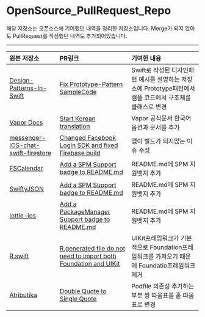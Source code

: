 # OpenSource_PullRequest_Repo
해당 저장소는 오픈소스에 기여했던 내역을 정리한 저장소입니다.
Merge가 되지 않아도 PullRequest를 작성했던 내역도 추가되어있습니다.

---

|원본 저장소|PR링크|기여한 내용|
|:---|:----|:---|
|[Design-Patterns-In-Swift](https://github.com/ochococo/Design-Patterns-In-Swift)|[Fix Prototype-Pattern SampleCode](https://github.com/ochococo/Design-Patterns-In-Swift/pull/109)|Swift로 작성된 디자인패턴 예시를 설명하는 저장소에 Prototype패턴에서 샘플 코드에서 구조체를 클래스로 변경|
|[Vapor Docs](https://github.com/vapor/docs)|[Start Korean translation](https://github.com/vapor/docs/pull/841)|Vapor 공식문서 한국어옵션과 문서를 추가|
|[messenger-iOS-chat-swift-firestore](https://github.com/instamobile/messenger-iOS-chat-swift-firestore)|[Changed Facebook Login SDK and fixed Firebase build](https://github.com/instamobile/messenger-iOS-chat-swift-firestore/pull/29)|앱이 빌드가 되지않는 이슈 수정|
|[FSCalendar](https://github.com/WenchaoD/FSCalendar)|[Add a SPM Support badge to README.md](https://github.com/WenchaoD/FSCalendar/pull/1377)|README.md에 SPM 지원뱃지 추가|
|[SwiftyJSON](https://github.com/SwiftyJSON/SwiftyJSON)|[Add a SPM Support badge to README.md](https://github.com/SwiftyJSON/SwiftyJSON/pull/1120)|README.md에 SPM 지원뱃지 추가|
|[lottie-ios](https://github.com/airbnb/lottie-ios)|[Add a PackageManager Support badge to README.md](https://github.com/airbnb/lottie-ios/pull/1662)|README.md에 SPM 지원뱃지 추가|
|[R.swift](https://github.com/mac-cain13/R.swift)|[R.generated file do not need to import both Foundation and UIKit](https://github.com/mac-cain13/R.swift/pull/767)|UIKit프레임워크가 기본적으로 Foundation프레임워크를 가져오기 때문에 Foundatio프레임워크 제거|
|[Atributika](https://github.com/psharanda/Atributika)|[Double Quote to Single Quote](https://github.com/psharanda/Atributika/pull/174)|Podfile 의존성 추가하는 부분 쌍 따옴표를 홑 따옴표로 변경|
